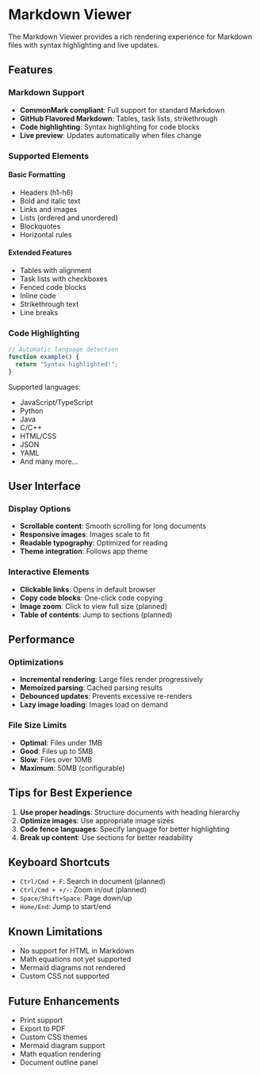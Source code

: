 # Markdown Viewer

The Markdown Viewer provides a rich rendering experience for Markdown files with syntax highlighting and live updates.

## Features

### Markdown Support
- **CommonMark compliant**: Full support for standard Markdown
- **GitHub Flavored Markdown**: Tables, task lists, strikethrough
- **Code highlighting**: Syntax highlighting for code blocks
- **Live preview**: Updates automatically when files change

### Supported Elements

#### Basic Formatting
- Headers (h1-h6)
- Bold and italic text
- Links and images
- Lists (ordered and unordered)
- Blockquotes
- Horizontal rules

#### Extended Features
- Tables with alignment
- Task lists with checkboxes
- Fenced code blocks
- Inline code
- Strikethrough text
- Line breaks

### Code Highlighting
```javascript
// Automatic language detection
function example() {
  return "Syntax highlighted!";
}
```

Supported languages:
- JavaScript/TypeScript
- Python
- Java
- C/C++
- HTML/CSS
- JSON
- YAML
- And many more...

## User Interface

### Display Options
- **Scrollable content**: Smooth scrolling for long documents
- **Responsive images**: Images scale to fit
- **Readable typography**: Optimized for reading
- **Theme integration**: Follows app theme

### Interactive Elements
- **Clickable links**: Opens in default browser
- **Copy code blocks**: One-click code copying
- **Image zoom**: Click to view full size (planned)
- **Table of contents**: Jump to sections (planned)

## Performance

### Optimizations
- **Incremental rendering**: Large files render progressively
- **Memoized parsing**: Cached parsing results
- **Debounced updates**: Prevents excessive re-renders
- **Lazy image loading**: Images load on demand

### File Size Limits
- **Optimal**: Files under 1MB
- **Good**: Files up to 5MB
- **Slow**: Files over 10MB
- **Maximum**: 50MB (configurable)

## Tips for Best Experience

1. **Use proper headings**: Structure documents with heading hierarchy
2. **Optimize images**: Use appropriate image sizes
3. **Code fence languages**: Specify language for better highlighting
4. **Break up content**: Use sections for better readability

## Keyboard Shortcuts

- `Ctrl/Cmd + F`: Search in document (planned)
- `Ctrl/Cmd + +/-`: Zoom in/out (planned)
- `Space/Shift+Space`: Page down/up
- `Home/End`: Jump to start/end

## Known Limitations

- No support for HTML in Markdown
- Math equations not yet supported
- Mermaid diagrams not rendered
- Custom CSS not supported

## Future Enhancements

- Print support
- Export to PDF
- Custom CSS themes
- Mermaid diagram support
- Math equation rendering
- Document outline panel